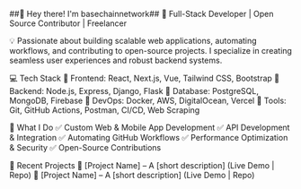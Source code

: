 ##👋 Hey there! I'm basechainnetwork## 🚀 Full-Stack Developer | Open Source Contributor | Freelancer

💡 Passionate about building scalable web applications, automating workflows, and contributing to open-source projects. I specialize in creating seamless user experiences and robust backend systems.

💻 Tech Stack 🔹 Frontend: React, Next.js, Vue, Tailwind CSS, Bootstrap 🔹 Backend: Node.js, Express, Django, Flask 🔹 Database: PostgreSQL, MongoDB, Firebase 🔹 DevOps: Docker, AWS, DigitalOcean, Vercel 🔹 Tools: Git, GitHub Actions, Postman, CI/CD, Web Scraping

📌 What I Do ✅ Custom Web & Mobile App Development ✅ API Development & Integration ✅ Automating GitHub Workflows ✅ Performance Optimization & Security ✅ Open-Source Contributions

🌟 Recent Projects 📌 [Project Name] – A [short description] (Live Demo | Repo) 📌 [Project Name] – A [short description] (Live Demo | Repo)
